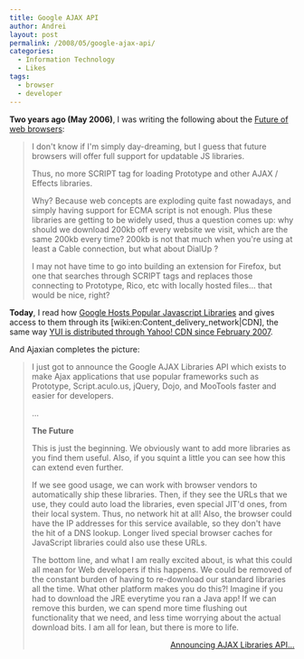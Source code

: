 ```yaml
---
title: Google AJAX API
author: Andrei
layout: post
permalink: /2008/05/google-ajax-api/
categories:
  - Information Technology
  - Likes
tags:
  - browser
  - developer
---
```

<img class="alignright" style="float: right;" src="http://www.google.com/intl/en_ALL/images/logo.gif" alt="" />**Two years ago (May 2006)**, I was writing the following about the [Future of web browsers][1]:

> I don't know if I'm simply day-dreaming, but I guess that future browsers will offer full support for updatable JS libraries.
> 
> Thus, no more SCRIPT tag for loading Prototype and other AJAX / Effects libraries.
> 
> Why? Because web concepts are exploding quite fast nowadays, and simply having support for ECMA script is not enough. Plus these libraries are getting to be widely used, thus a question comes up: why should we download 200kb off every website we visit, which are the same 200kb every time? 200kb is not that much when you're using at least a Cable connection, but what about DialUp ?
> 
> I may not have time to go into building an extension for Firefox, but one that searches through SCRIPT tags and replaces those connecting to Prototype, Rico, etc with locally hosted files… that would be nice, right?

**Today**, I read how [Google Hosts Popular Javascript Libraries][2] and gives access to them through its [wiki:en:Content\_delivery\_network|CDN], the same way [YUI is distributed through Yahoo! CDN since February 2007][3].



And Ajaxian completes the picture:

> I just got to announce the Google AJAX Libraries API which exists to make Ajax applications that use popular frameworks such as Prototype, Script.aculo.us, jQuery, Dojo, and MooTools faster and easier for developers.
> 
> ...
> 
> **The Future**
> 
> This is just the beginning. We obviously want to add more libraries as you find them useful. Also, if you squint a little you can see how this can extend even further.
> 
> If we see good usage, we can work with browser vendors to automatically ship these libraries. Then, if they see the URLs that we use, they could auto load the libraries, even special JIT'd ones, from their local system. Thus, no network hit at all! Also, the browser could have the IP addresses for this service available, so they don't have the hit of a DNS lookup. Longer lived special browser caches for JavaScript libraries could also use these URLs.
> 
> The bottom line, and what I am really excited about, is what this could all mean for Web developers if this happens. We could be removed of the constant burden of having to re-download our standard libraries all the time. What other platform makes you do this?! Imagine if you had to download the JRE everytime you ran a Java app! If we can remove this burden, we can spend more time flushing out functionality that we need, and less time worrying about the actual download bits. I am all for lean, but there is more to life.
> 
> <p style="text-align: right;">
>   <a href="http://ajaxian.com/archives/announcing-ajax-libraries-api-speed-up-your-ajax-apps-with-googles-infrastructure">Announcing AJAX Libraries API...</a>
> </p>

 [1]: http://andreineculau.wordpress.com/2006/05/19/future-of-web-browsers/
 [2]: http://googlesystem.blogspot.com/2008/05/google-hosts-popular-javascript.html
 [3]: http://yuiblog.com/blog/2007/02/22/free-yui-hosting/
